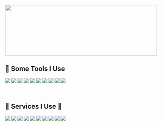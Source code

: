 <p>
  <img width="490" height="165" src="https://github-readme-stats.vercel.app/api?username=James-A-A&theme=dark&show_icons=true&icon_color=ffffff"/>
<p>
 <h2>🚀 Some Tools I Use</h2>
<p align="left">
<img src="https://img.shields.io/badge/JavaScript-323330?style=flat-square&logo=javascript&logoColor=F7DF1E"/>
<img src="https://img.shields.io/badge/HTML5-E34F26?style=flat-square&logo=html5&logoColor=white">
<img src="https://img.shields.io/badge/json-5E5C5C?style=flat-square&logo=json&logoColor=white">
<img src="https://img.shields.io/badge/Python-FFD43B?style=flat-square&logo=python&logoColor=blue">
<img src="https://img.shields.io/badge/Node.js-339933?style=flat-square&logo=nodedotjs&logoColor=white">
<img src="https://img.shields.io/badge/Express.js-0000003?style=flat-square&logo=express&logoColor=white">
<img src="https://img.shields.io/badge/-NPM-CB3837?style=flat-square&logo=NPM&logoColor=white"/>
<img src="https://img.shields.io/badge/MongoDB-4EA94B?style=flat-square&logo=mongodb&logoColor=white">
<img src="https://img.shields.io/badge/MySQL-005C84B?style=flat-square&logo=mysql&logoColor=white">
<img src="https://img.shields.io/badge/SQLite-07405E?style=flat-square&logo=sqlite&logoColor=white">
</p>
<br>
<h2> 📝 Services I Use 📝</h2>
<p align="left">
<img src="https://img.shields.io/badge/-Visual%20Studio%20Code-23A9F2?style=flat-square&logo=Visual%20Studio%20Code&logoColor=white"/>
<img src="https://img.shields.io/badge/Railway-0B0D0E?logo=Railway">
<img src="https://img.shields.io/badge/replit-667881?style=flat-square&logo=replit&logoColor=white">
<img src="https://img.shields.io/badge/Heroku-430098?style=flat-square&logo=heroku&logoColor=white">
<img src="https://img.shields.io/badge/Glitch-2800ff?style=flat-square&logo=glitch&logoColor=white">
<img src="https://img.shields.io/badge/Oracle-F80000?style=flat-square&logo=oracle&logoColor=black">
<img src="https://img.shields.io/badge/-Github-181717?style=flat-square&logo=GitHub&logoColor=white"/>
<img src="https://img.shields.io/badge/-Google%20Cloud-4285F4?style=flat-square&logo=Google%20Cloud&logoColor=white"/>
<img src="https://img.shields.io/badge/-OVH%20Cloud-123F6D?style=flat-square&logo=OVH&logoColor=white"/>
<img src="https://img.shields.io/badge/Google%20Analytics-E37400?style=flat-square&logo=google%20analytics&logoColor=white">
</p>


